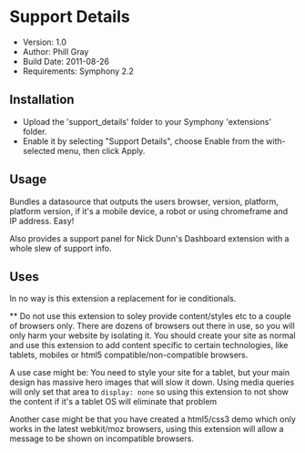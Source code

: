 # Support Details

- Version: 1.0
- Author: Phill Gray
- Build Date: 2011-08-26
- Requirements: Symphony 2.2

## Installation

- Upload the 'support_details' folder to your Symphony 'extensions' folder.
- Enable it by selecting "Support Details", choose Enable from the with-selected menu, then click Apply.

## Usage

Bundles a datasource that outputs the users browser, version, platform, platform version, if it's a mobile device, a robot or using chromeframe and IP address. Easy!

Also provides a support panel for Nick Dunn's Dashboard extension with a whole slew of support info.

## Uses

In no way is this extension a replacement for ie conditionals.

** Do not use this extension to soley provide content/styles etc to a couple of browsers only. There are dozens of browsers out there in use, so you will only harm your website by isolating it. You should create your site as normal and use this extension to add content specific to certain technologies, like tablets, mobiles or html5 compatible/non-compatible browsers.

A use case might be: You need to style your site for a tablet, but your main design has massive hero images that will slow it down. Using media queries will only set that area to `display: none` so using this extension to not show the content if it's a tablet OS will eliminate that problem

Another case might be that you have created a html5/css3 demo which only works in the latest webkit/moz browsers, using this extension will allow a message to be shown on incompatible browsers.